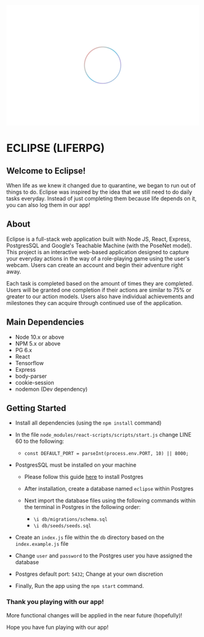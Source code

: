 !["Eclipse Logo"](https://github.com/kvn-km/eclipse/blob/master/public/images/transCircle.png) <!-- .element height="50px" width="50px" --> 

# ECLIPSE (LIFERPG)

## Welcome to Eclipse!

When life as we knew it changed due to quarantine, we began to run out of things to do. Eclipse was inspired by the idea that we still need to do daily tasks everyday. Instead of just completing them because life depends on it, you can also log them in our app! 

## About

Eclipse is a full-stack web application built with Node JS, React, Express, PostgresSQL and Google's Teachable Machine (with the PoseNet model). This project is an interactive web-based application designed to capture your everyday actions in the way of a role-playing game using the user's webcam. Users can create an account and begin their adventure right away.

Each task is completed based on the amount of times they are completed. Users will be granted one completion if their actions are similar to 75% or greater to our action models. Users also have individual achievements and milestones they can acquire through continued use of the application. 

## Main Dependencies

- Node 10.x or above
- NPM 5.x or above
- PG 6.x
- React
- Tensorflow
- Express
- body-parser
- cookie-session
- nodemon (Dev dependency)


## Getting Started

- Install all dependencies (using the `npm install` command)
- In the file `node_modules/react-scripts/scripts/start.js` change LINE 60 to the following:
  - `const DEFAULT_PORT = parseInt(process.env.PORT, 10) || 8000;`

- PostgresSQL must be installed on your machine
  - Please follow this guide [here](https://blog.timescale.com/tutorials/how-to-install-psql-on-mac-ubuntu-debian-windows/) to install Postgres

  - After installation, create a database named `eclipse` within Postgres
  - Next import the database files using the following commands within the terminal in Postgres in the  following order:
    - `\i db/migrations/schema.sql`
    - `\i db/seeds/seeds.sql`

- Create an `index.js` file within the `db` directory based on the `index.example.js` file
- Change `user` and `password` to the Postgres user you have assigned the database
- Postgres default port: `5432`; Change at your own discretion

- Finally, Run the app using the `npm start` command.



### **Thank you playing with our app!**

More functional changes will be applied in the near future (hopefully)!

Hope you have fun playing with our app!